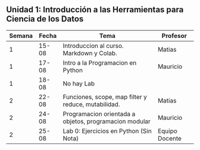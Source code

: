 ## Unidad 1: Introducción a las Herramientas para Ciencia de los Datos

| Semana | Fecha | Tema                                                   | Profesor       |
|--------|-------|--------------------------------------------------------|----------------|
| 1      | 15-08 | Introduccion al curso. Markdown y Colab.               | Matias         |
| 1      | 17-08 | Intro a la Programacion en Python                      | Mauricio       |
| 1      | 18-08 | No hay Lab                                             |                |
| 2      | 22-08 | Funciones, scope, map filter y reduce, mutabilidad.    | Matias         |
| 2      | 24-08 | Programacion orientada a objetos, programacion modular | Mauricio       |
| 2      | 25-08 | Lab 0: Ejercicios en Python (Sin Nota)                 | Equipo Docente |

